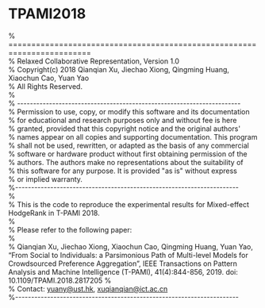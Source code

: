 # TPAMI2018
% ========================================================================  
% Relaxed Collaborative Representation, Version 1.0  
% Copyright(c) 2018 Qianqian Xu, Jiechao Xiong, Qingming Huang, Xiaochun Cao, Yuan Yao  
% All Rights Reserved.  
%  
% ----------------------------------------------------------------------  
% Permission to use, copy, or modify this software and its documentation   
% for educational and research purposes only and without fee is here  
% granted, provided that this copyright notice and the original authors'  
% names appear on all copies and supporting documentation. This program  
% shall not be used, rewritten, or adapted as the basis of any commercial  
% software or hardware product without first obtaining permission of the  
% authors. The authors make no representations about the suitability of  
% this software for any purpose. It is provided "as is" without express  
% or implied warranty.  
%----------------------------------------------------------------------  
%  
% This is the code to reproduce the experimental results for Mixed-effect HodgeRank in T-PAMI 2018.  
%  
% Please refer to the following paper:  
%  
% Qianqian Xu, Jiechao Xiong, Xiaochun Cao, Qingming Huang, Yuan Yao, “From Social to Individuals: a Parsimonious Path of Multi-level Models for Crowdsourced Preference Aggregation”, IEEE Transactions on Pattern  Analysis and Machine Intelligence (T-PAMI), 41(4):844-856, 2019. doi: 10.1109/TPAMI.2018.2817205
%   
% Contact: yuany@ust.hk, xuqianqian@ict.ac.cn  
%----------------------------------------------------------------------  
